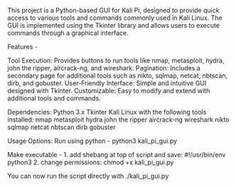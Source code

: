 This project is a Python-based GUI for Kali Pi, designed to provide quick access to various tools and commands commonly used in Kali Linux. The GUI is implemented using the Tkinter library and allows users to execute commands through a graphical interface.

Features -

Tool Execution: Provides buttons to run tools like nmap, metasploit, hydra, john the ripper, aircrack-ng, and wireshark.
Pagination: Includes a secondary page for additional tools such as nikto, sqlmap, netcat, nbtscan, dirb, and gobuster.
User-Friendly Interface: Simple and intuitive GUI designed with Tkinter.
Customizable: Easy to modify and extend with additional tools and commands.

Dependencies:
Python 3.x
Tkinter
Kali Linux with the following tools installed:
nmap
metasploit
hydra
john the ripper
aircrack-ng
wireshark
nikto
sqlmap
netcat
nbtscan
dirb
gobuster

Usage Options: 
Run using python - python3 kali_pi_gui.py

Make executable - 1. add shebang at top of script and save: #!/usr/bin/env python3 
2. change permissions: chmod +x kali_pi_gui.py

You can now run the script directly with ./kali_pi_gui.py

